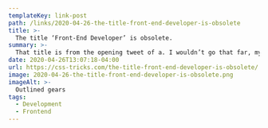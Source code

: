 ```yaml
---
templateKey: link-post
path: /links/2020-04-26-the-title-front-end-developer-is-obsolete
title: >-
  The title ‘Front-End Developer’ is obsolete.
summary: >-
  That title is from the opening tweet of a. I wouldn’t go that far, myself.
date: 2020-04-26T13:07:18-04:00
url: https://css-tricks.com/the-title-front-end-developer-is-obsolete/
image: 2020-04-26-the-title-front-end-developer-is-obsolete.png
imageAlt: >-
  Outlined gears
tags:
  - Development
  - Frontend
---
```

